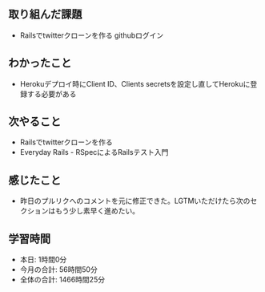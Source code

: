 
## 取り組んだ課題
- Railsでtwitterクローンを作る githubログイン
## わかったこと
- Herokuデプロイ時にClient ID、Clients secretsを設定し直してHerokuに登録する必要がある
## 次やること
- Railsでtwitterクローンを作る
- Everyday Rails - RSpecによるRailsテスト入門
## 感じたこと
- 昨日のプルリクへのコメントを元に修正できた。LGTMいただけたら次のセクションはもう少し素早く進めたい。
## 学習時間
- 本日: 1時間0分
- 今月の合計: 56時間50分
- 全体の合計: 1466時間25分
